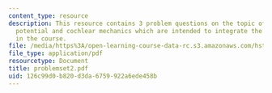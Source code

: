 ```yaml
---
content_type: resource
description: This resource contains 3 problem questions on the topic of endocochlear
  potential and cochlear mechanics which are intended to integrate the material learned
  in the course.
file: /media/https%3A/open-learning-course-data-rc.s3.amazonaws.com/hst-721-the-peripheral-auditory-system-fall-2005/126c99d0b820d3da6759922a6ede458b_problemset2.pdf
file_type: application/pdf
resourcetype: Document
title: problemset2.pdf
uid: 126c99d0-b820-d3da-6759-922a6ede458b
---
```

